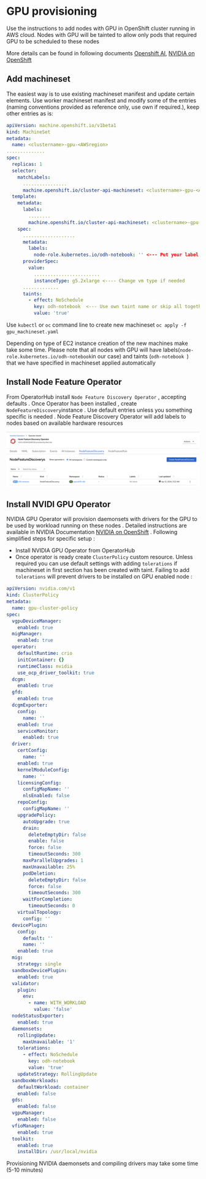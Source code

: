 # GPU provisioning

Use the instructions to add nodes with GPU in OpenShift cluster running in AWS cloud. Nodes with GPU will be tainted to allow only pods that required GPU to be scheduled to these nodes

More details can be found in following documents [Openshift AI](https://ai-on-openshift.io/odh-rhoai/nvidia-gpus/), [NVIDIA on OpenShift](https://docs.nvidia.com/datacenter/cloud-native/openshift/latest/index.html)

## Add machineset

The easiest way is to use existing machineset manifest and update certain elements. Use worker machineset manifest and modify some of the entries (naming conventions provided as reference only, use own if required.), keep other entries as is:

```yaml
apiVersion: machine.openshift.io/v1beta1
kind: MachineSet
metadata:
  name: <clustername>-gpu-<AWSregion>
..............
spec:
  replicas: 1
  selector:
    matchLabels:
      ................
      machine.openshift.io/cluster-api-machineset: <clustername>-gpu-<AWSregion>
  template:
    metadata:
      labels:
        ........
        machine.openshift.io/cluster-api-machineset: <clustername>-gpu-<AWSregion>
    spec:
      ...................
      metadata:
        labels:
          node-role.kubernetes.io/odh-notebook: '' <--- Put your label if needed
      providerSpec:
        value:
          ........................
          instanceType: g5.2xlarge <---- Change vm type if needed
      .............
      taints:
        - effect: NoSchedule
          key: odh-notebook  <--- Use own taint name or skip all together
          value: 'true'
```

Use `kubectl` or `oc` command line to create new machineset `oc apply -f gpu_machineset.yaml`

Depending on type of EC2 instance creation of the new machines make take some time. Please note that all nodes with GPU will have labels(`node-role.kubernetes.io/odh-notebook`in our case) and taints (`odh-notebook `) that we have specified in machineset applied automatically

## Install Node Feature Operator

From OperatorHub install `Node Feature Discovery Operator` , accepting defaults . Once Operator has been installed , create `NodeFeatureDiscovery`instance . Use default entries unless you something specific is needed . Node Feature Discovery Operator will add labels to nodes based on available hardware resources

![Diagram](images/node-feature-discovery.png)

## Install NVIDI GPU Operator

NVIDIA GPU Operator will provision daemonsets with drivers for the GPU to be used by workload running on these nodes . Detailed instructions are available in NVIDIA Documentation [NVIDIA on OpenShift](https://docs.nvidia.com/datacenter/cloud-native/openshift/latest/index.html) .  Following simplified steps for specific setup :

- Install NVIDIA GPU Operator from OperatorHub
- Once operator is ready create `ClusterPolicy` custom resource. Unless required you can use default settings with adding `tolerations` if machineset in first section has been created with taint. Failing to add `tolerations` will prevent drivers to be installed on GPU enabled node :

```yaml
apiVersion: nvidia.com/v1
kind: ClusterPolicy
metadata:
  name: gpu-cluster-policy
spec:
  vgpuDeviceManager:
    enabled: true
  migManager:
    enabled: true
  operator:
    defaultRuntime: crio
    initContainer: {}
    runtimeClass: nvidia
    use_ocp_driver_toolkit: true
  dcgm:
    enabled: true
  gfd:
    enabled: true
  dcgmExporter:
    config:
      name: ''
    enabled: true
    serviceMonitor:
      enabled: true
  driver:
    certConfig:
      name: ''
    enabled: true
    kernelModuleConfig:
      name: ''
    licensingConfig:
      configMapName: ''
      nlsEnabled: false
    repoConfig:
      configMapName: ''
    upgradePolicy:
      autoUpgrade: true
      drain:
        deleteEmptyDir: false
        enable: false
        force: false
        timeoutSeconds: 300
      maxParallelUpgrades: 1
      maxUnavailable: 25%
      podDeletion:
        deleteEmptyDir: false
        force: false
        timeoutSeconds: 300
      waitForCompletion:
        timeoutSeconds: 0
    virtualTopology:
      config: ''
  devicePlugin:
    config:
      default: ''
      name: ''
    enabled: true
  mig:
    strategy: single
  sandboxDevicePlugin:
    enabled: true
  validator:
    plugin:
      env:
        - name: WITH_WORKLOAD
          value: 'false'
  nodeStatusExporter:
    enabled: true
  daemonsets:
    rollingUpdate:
      maxUnavailable: '1'
    tolerations:
      - effect: NoSchedule
        key: odh-notebook
        value: 'true'
    updateStrategy: RollingUpdate
  sandboxWorkloads:
    defaultWorkload: container
    enabled: false
  gds:
    enabled: false
  vgpuManager:
    enabled: false
  vfioManager:
    enabled: true
  toolkit:
    enabled: true
    installDir: /usr/local/nvidia
```

Provisioning NVIDIA daemonsets and compiling drivers may take some time (5-10 minutes)
